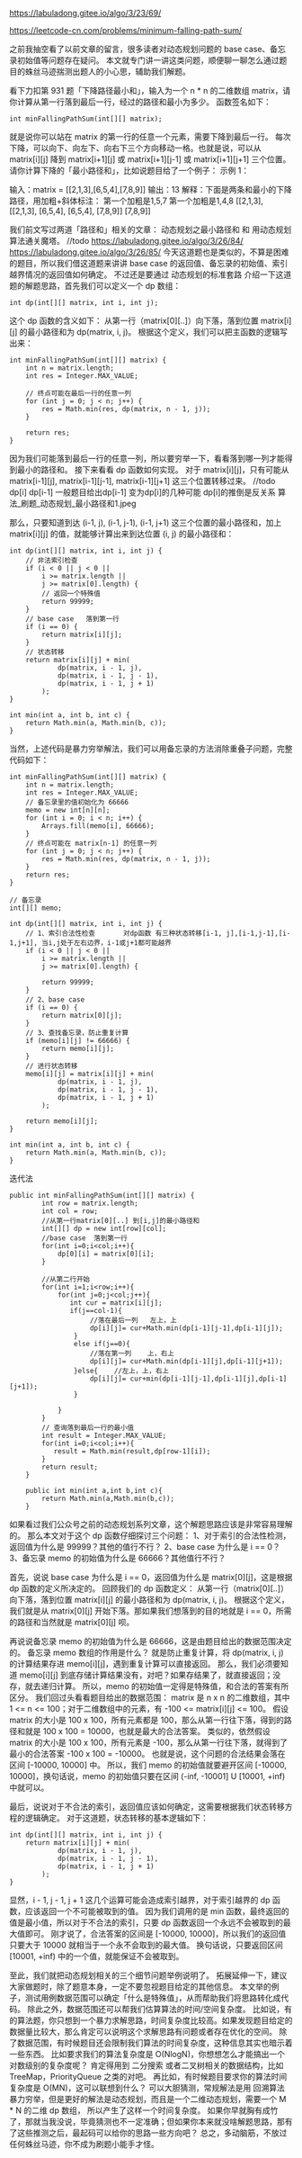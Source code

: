 https://labuladong.gitee.io/algo/3/23/69/

https://leetcode-cn.com/problems/minimum-falling-path-sum/


之前我抽空看了以前文章的留言，很多读者对动态规划问题的 base case、备忘录初始值等问题存在疑问。
本文就专门讲一讲这类问题，顺便聊一聊怎么通过题目的蛛丝马迹揣测出题人的小心思，辅助我们解题。

看下力扣第 931 题「下降路径最小和」，输入为一个 n * n 的二维数组 matrix，请你计算从第一行落到最后一行，经过的路径和最小为多少。
函数签名如下：
```
int minFallingPathSum(int[][] matrix);
```
就是说你可以站在 matrix 的第一行的任意一个元素，需要下降到最后一行。
每次下降，可以向下、向左下、向右下三个方向移动一格。也就是说，可以从 matrix[i][j] 降到 matrix[i+1][j] 或 matrix[i+1][j-1] 或 
  matrix[i+1][j+1] 三个位置。
请你计算下降的「最小路径和」，比如说题目给了一个例子：
示例 1：

输入：matrix = [[2,1,3],[6,5,4],[7,8,9]]
输出：13
解释：下面是两条和最小的下降路径，用加粗+斜体标注：  第一个加粗是1,5,7   第一个加粗是1,4,8
[[2,1,3],      [[2,1,3],
[6,5,4],       [6,5,4],
[7,8,9]]       [7,8,9]]


我们前文写过两道「路径和」相关的文章： 动态规划之最小路径和 和 用动态规划算法通关魔塔。 //todo
https://labuladong.gitee.io/algo/3/26/84/
https://labuladong.gitee.io/algo/3/26/85/
今天这道题也是类似的，不算是困难的题目，所以我们借这道题来讲讲 base case 的返回值、备忘录的初始值、索引越界情况的返回值如何确定。
不过还是要通过 动态规划的标准套路 介绍一下这道题的解题思路，首先我们可以定义一个 dp 数组：
```
int dp(int[][] matrix, int i, int j);
```

这个 dp 函数的含义如下：
从第一行（matrix[0][..]）向下落，落到位置 matrix[i][j] 的最小路径和为 dp(matrix, i, j)。
根据这个定义，我们可以把主函数的逻辑写出来：
```
int minFallingPathSum(int[][] matrix) {
    int n = matrix.length;
    int res = Integer.MAX_VALUE;

    // 终点可能在最后一行的任意一列
    for (int j = 0; j < n; j++) {
        res = Math.min(res, dp(matrix, n - 1, j));
    }

    return res;
}
```


因为我们可能落到最后一行的任意一列，所以要穷举一下，看看落到哪一列才能得到最小的路径和。
接下来看看 dp 函数如何实现。
对于 matrix[i][j]，只有可能从 matrix[i-1][j], matrix[i-1][j-1], matrix[i-1][j+1] 这三个位置转移过来。
//todo dp[i] dp[i-1] 一般题目给出dp[i-1] 变为dp[i]的几种可能  dp[i]的推倒是反关系
算法_刷题_动态规划_最小路径和1.jpeg

那么，只要知道到达 (i-1, j), (i-1, j-1), (i-1, j+1) 这三个位置的最小路径和，加上 matrix[i][j] 的值，就能够计算出来到达位置 (i, j) 的最小路径和：
```
int dp(int[][] matrix, int i, int j) {
    // 非法索引检查
    if (i < 0 || j < 0 ||
        i >= matrix.length ||
        j >= matrix[0].length) {
        // 返回一个特殊值
        return 99999;
    }
    // base case   落到第一行
    if (i == 0) {
        return matrix[i][j];
    }
    // 状态转移
    return matrix[i][j] + min(
            dp(matrix, i - 1, j), 
            dp(matrix, i - 1, j - 1),
            dp(matrix, i - 1, j + 1)
        );
}

int min(int a, int b, int c) {
    return Math.min(a, Math.min(b, c));
}
```

当然，上述代码是暴力穷举解法，我们可以用备忘录的方法消除重叠子问题，完整代码如下：
```
int minFallingPathSum(int[][] matrix) {
    int n = matrix.length;
    int res = Integer.MAX_VALUE;
    // 备忘录里的值初始化为 66666
    memo = new int[n][n];
    for (int i = 0; i < n; i++) {
        Arrays.fill(memo[i], 66666);
    }
    // 终点可能在 matrix[n-1] 的任意一列
    for (int j = 0; j < n; j++) {
        res = Math.min(res, dp(matrix, n - 1, j));
    }
    return res;
}

// 备忘录
int[][] memo;

int dp(int[][] matrix, int i, int j) {
    // 1、索引合法性检查       对dp函数 有三种状态转移[i-1, j],[i-1,j-1],[i-1,j+1], 当i,j处于左右边界，i-1或j+1都可能越界
    if (i < 0 || j < 0 ||
        i >= matrix.length ||
        j >= matrix[0].length) {
        
        return 99999;
    }
    // 2、base case
    if (i == 0) {
        return matrix[0][j];
    }
    // 3、查找备忘录，防止重复计算
    if (memo[i][j] != 66666) {
        return memo[i][j];
    }
    // 进行状态转移
    memo[i][j] = matrix[i][j] + min(
            dp(matrix, i - 1, j), 
            dp(matrix, i - 1, j - 1),
            dp(matrix, i - 1, j + 1)
        );
    
    return memo[i][j];
}

int min(int a, int b, int c) {
    return Math.min(a, Math.min(b, c));
}
```
迭代法
```
public int minFallingPathSum(int[][] matrix) {
        int row = matrix.length;
        int col = row;
        //从第一行matrix[0][..] 到[i,j]的最小路径和
        int[][] dp = new int[row][col];
        //base case  落到第一行
        for(int i=0;i<col;i++){
            dp[0][i] = matrix[0][i];
        }
        
        //从第二行开始
        for(int i=1;i<row;i++){
            for(int j=0;j<col;j++){
               int cur = matrix[i][j]; 
               if(j==col-1){
                    //落在最后一列   左上，上
                    dp[i][j]= cur+Math.min(dp[i-1][j-1],dp[i-1][j]);
                }
                else if(j==0){
                    //落在第一列    上，右上
                    dp[i][j]= cur+Math.min(dp[i-1][j],dp[i-1][j+1]);
                }else{    //左上，上，右上
                    dp[i][j]= cur+min(dp[i-1][j-1],dp[i-1][j],dp[i-1][j+1]); 
                }
                
            }
        }
        // 查询落到最后一行的最小值
        int result = Integer.MAX_VALUE;
        for(int i=0;i<col;i++){
           result = Math.min(result,dp[row-1][i]); 
        }
        return result;
    }
  
    public int min(int a,int b,int c){
        return Math.min(a,Math.min(b,c));
    }
```


如果看过我们公众号之前的动态规划系列文章，这个解题思路应该是非常容易理解的。
那么本文对于这个 dp 函数仔细探讨三个问题：
1、对于索引的合法性检测，返回值为什么是 99999？其他的值行不行？
2、base case 为什么是 i == 0？
3、备忘录 memo 的初始值为什么是 66666？其他值行不行？


首先，说说 base case 为什么是 i == 0，返回值为什么是 matrix[0][j]，这是根据 dp 函数的定义所决定的。
回顾我们的 dp 函数定义：
从第一行（matrix[0][..]）向下落，落到位置 matrix[i][j] 的最小路径和为 dp(matrix, i, j)。
根据这个定义，我们就是从 matrix[0][j] 开始下落。那如果我们想落到的目的地就是 i == 0，所需的路径和当然就是 matrix[0][j] 呗。


再说说备忘录 memo 的初始值为什么是 66666，这是由题目给出的数据范围决定的。
备忘录 memo 数组的作用是什么？
就是防止重复计算，将 dp(matrix, i, j) 的计算结果存进 memo[i][j]，遇到重复计算可以直接返回。
那么，我们必须要知道 memo[i][j] 到底存储计算结果没有，对吧？如果存结果了，就直接返回；没存，就去递归计算。
所以，memo 的初始值一定得是特殊值，和合法的答案有所区分。
我们回过头看看题目给出的数据范围：
matrix 是 n x n 的二维数组，其中 1 <= n <= 100；对于二维数组中的元素，有 -100 <= matrix[i][j] <= 100。
假设 matrix 的大小是 100 x 100，所有元素都是 100，那么从第一行往下落，得到的路径和就是 100 x 100 = 10000，也就是最大的合法答案。
类似的，依然假设 matrix 的大小是 100 x 100，所有元素是 -100，那么从第一行往下落，就得到了最小的合法答案 -100 x 100 = -10000。
也就是说，这个问题的合法结果会落在区间 [-10000, 10000] 中。
所以，我们 memo 的初始值就要避开区间 [-10000, 10000]，换句话说，memo 的初始值只要在区间 (-inf, -10001] U [10001, +inf) 中就可以。


最后，说说对于不合法的索引，返回值应该如何确定，这需要根据我们状态转移方程的逻辑确定。
对于这道题，状态转移的基本逻辑如下：
```
int dp(int[][] matrix, int i, int j) {
    return matrix[i][j] + min(
            dp(matrix, i - 1, j), 
            dp(matrix, i - 1, j - 1),
            dp(matrix, i - 1, j + 1)
        );
}
```
显然，i - 1, j - 1, j + 1 这几个运算可能会造成索引越界，对于索引越界的 dp 函数，应该返回一个不可能被取到的值。
因为我们调用的是 min 函数，最终返回的值是最小值，所以对于不合法的索引，只要 dp 函数返回一个永远不会被取到的最大值即可。
刚才说了，合法答案的区间是 [-10000, 10000]，所以我们的返回值只要大于 10000 就相当于一个永不会取到的最大值。
换句话说，只要返回区间 [10001, +inf) 中的一个值，就能保证不会被取到。



至此，我们就把动态规划相关的三个细节问题举例说明了。
拓展延伸一下，建议大家做题时，除了题意本身，一定不要忽视题目给定的其他信息。
本文举的例子，测试用例数据范围可以确定「什么是特殊值」，从而帮助我们将思路转化成代码。
除此之外，数据范围还可以帮我们估算算法的时间/空间复杂度。
比如说，有的算法题，你只想到一个暴力求解思路，时间复杂度比较高。如果发现题目给定的数据量比较大，那么肯定可以说明这个求解思路有问题或者存在优化的空间。
除了数据范围，有时候题目还会限制我们算法的时间复杂度，这种信息其实也暗示着一些东西。
比如要求我们的算法复杂度是 O(NlogN)，你想想怎么才能搞出一个对数级别的复杂度呢？
肯定得用到 二分搜索 或者二叉树相关的数据结构，比如 TreeMap，PriorityQueue 之类的对吧。
再比如，有时候题目要求你的算法时间复杂度是 O(MN)，这可以联想到什么？
可以大胆猜测，常规解法是用 回溯算法 暴力穷举，但是更好的解法是动态规划，而且是一个二维动态规划，需要一个 M * N 的二维 dp 数组，
  所以产生了这样一个时间复杂度。
如果你早就胸有成竹了，那就当我没说，毕竟猜测也不一定准确；但如果你本来就没啥解题思路，那有了这些推测之后，最起码可以给你的思路一些方向吧？
总之，多动脑筋，不放过任何蛛丝马迹，你不成为刷题小能手才怪。

